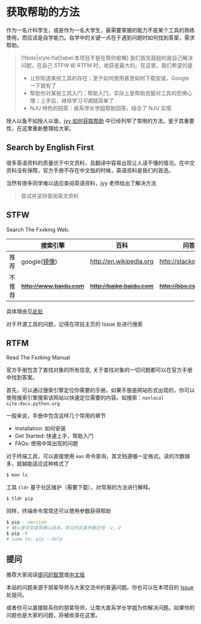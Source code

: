# 获取帮助的方法

作为一名计科学生，或是作为一名大学生，最需要掌握的能力不是某个工具的熟练使用，而应该是自学能力。自学中的关键一点在于遇到问题时如何找到答案，需求帮助。

> [!Note|style:flat|label:本项目不是在帮你偷懒]
> 我们首先鼓励的是自己解决问题，在自己 STFW 和 RTFM 时，收获是最大的。在这里，我们希望的是
>
> - 让你知道某些工具的存在；至于如何使用甚至如何下载安装，Google 一下就有了
> - 帮助你对某些工具入门：帮助入门，实际上是帮助克服对工具的恐惧心理；上手后，继续学习*可能*就简单了
> - NJU 特色的回答：直系学长学姐帮助回答，结合了 NJU 实情

授人以鱼不如授人以渔，[jyy 如何获取帮助](https://nju-projectn.github.io/ics-pa-gitbook/ics2019#如何获得帮助) 中已经列举了常用的方法。鉴于其重要性，在这里重新整理给大家。

## Search by English First

很多英语资料的质量优于中文资料，且翻译中容易出现让人读不懂的情况。在中文资料没有保障，官方手册不存在中文版的时候，英语资料是我们的首选。

当然有很多同学难以适应查阅英语资料，jyy 老师给出了解决方法

> 尝试并坚持查阅英文资料

## STFW

Search The Fxxking Web.

|        | 搜索引擎                              | 百科                         | 问答网站                   |
| ------ | ------------------------------------- | ---------------------------- | -------------------------- |
| 推荐   | google([镜像](https://ac.scmor.com/)) | <http://en.wikipedia.org>    | <http://stackoverflow.com> |
| 不推荐 | ~~<http://www.baidu.com>~~            | ~~<http://baike.baidu.com>~~ | ~~<http://bbs.csdn.net>~~  |

具体理由见[此处](https://nju-projectn.github.io/ics-pa-gitbook/ics2019/#%E6%90%9C%E7%B4%A2%E5%BC%95%E6%93%8E-%E7%99%BE%E7%A7%91%E5%92%8C%E9%97%AE%E7%AD%94%E7%BD%91%E7%AB%99)

对于开源工具的问题，记得在项目主页的 Issue 处进行搜索

## RTFM

Read The Fxxking Manual

官方手册包含了查找对象的所有信息, 关于查找对象的一切问题都可以在官方手册中找到答案。

首先，可以通过搜索引擎定位你需要的手册。如果手册是网站形式出现的，你可以使用搜索引擎搜索该网站以快速定位需要的内容。如搜索：`nonlocal site:docs.python.org`

一般来说，手册中包含这样几个常用的章节

- Installation: 如何安装
- Get Started: 快速上手，帮助入门
- FAQs: 使用中常出现的问题

对于终端工具，可以直接使用 `man` 命令查询，其文档遵循一定格式。读的次数越多，就越能适应这种格式了

```bash
$ man ls
```

工具 `tldr` 基于社区维护（需要下载），对常用的方法进行解释。

```bash
$ tldr pip
```

同样，终端命令常常还可以使用参数获得帮助

```bash
$ pip --version
# 确认是否安装和确认版本，常见的此类参数还有 -v,-V
$ pip -h
# same to: pip --help
```

## 提问

推荐大家阅读[提问的智慧](http://www.catb.org/~esr/faqs/smart-questions.html)或[中文版](https://github.com/ryanhanwu/How-To-Ask-Questions-The-Smart-Way)

本站的问题来源于朋辈导师与大家交流中的普遍问题。你也可以在本项目的 [Issue](https://github.com/NJUCS-Peers-Tutors/NJUCS-FAQs/issues) 处提问。

或者你可以直接联系你的朋辈导师，让南大直系学长学姐为你解决问题。如果你的问题也是大家的问题，将被收录在这里。
